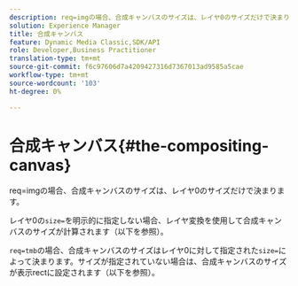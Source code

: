 ```yaml
---
description: req=imgの場合、合成キャンバスのサイズは、レイヤ0のサイズだけで決まります。
solution: Experience Manager
title: 合成キャンバス
feature: Dynamic Media Classic,SDK/API
role: Developer,Business Practitioner
translation-type: tm+mt
source-git-commit: f6c97606d7a4209427316d7367013ad9585a5cae
workflow-type: tm+mt
source-wordcount: '103'
ht-degree: 0%

---
```



# 合成キャンバス{#the-compositing-canvas}

req=imgの場合、合成キャンバスのサイズは、レイヤ0のサイズだけで決まります。

レイヤ0の`size=`を明示的に指定しない場合、レイヤ変換を使用して合成キャンバスのサイズが計算されます（以下を参照）。

`req=tmb`の場合、合成キャンバスのサイズはレイヤ0に対して指定された`size=`によって決まります。サイズが指定されていない場合は、合成キャンバスのサイズが表示rectに設定されます（以下を参照）。
